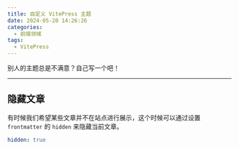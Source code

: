 ```yaml
---
title: 自定义 VitePress 主题
date: 2024-05-20 14:26:26
categories:
  - 前端领域
tags:
  - VitePress
---
```


别人的主题总是不满意？自己写一个吧！

---

## 隐藏文章

有时候我们希望某些文章并不在站点进行展示，这个时候可以通过设置 `frontmatter` 的 `hidden` 来隐藏当前文章。

```yml
hidden: true
```
